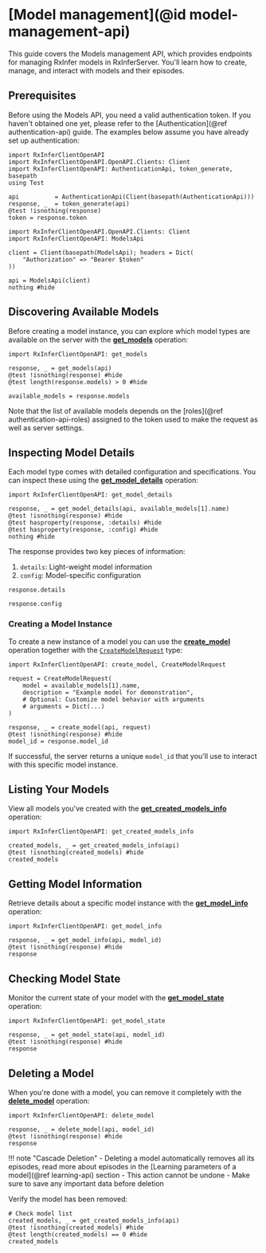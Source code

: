 # [Model management](@id model-management-api)

This guide covers the Models management API, which provides endpoints for managing RxInfer models in RxInferServer. You'll learn how to create, manage, and interact with models and their episodes.

## Prerequisites

Before using the Models API, you need a valid authentication token. If you haven't obtained one yet, please refer to the [Authentication](@ref authentication-api) guide. The examples below assume you have already set up authentication:

```@setup models-api
import RxInferClientOpenAPI
import RxInferClientOpenAPI.OpenAPI.Clients: Client
import RxInferClientOpenAPI: AuthenticationApi, token_generate, basepath
using Test

api          = AuthenticationApi(Client(basepath(AuthenticationApi)))
response, _  = token_generate(api)
@test !isnothing(response)
token = response.token
```

```@example models-api
import RxInferClientOpenAPI.OpenAPI.Clients: Client
import RxInferClientOpenAPI: ModelsApi

client = Client(basepath(ModelsApi); headers = Dict(
    "Authorization" => "Bearer $token"
))

api = ModelsApi(client)
nothing #hide
```

## Discovering Available Models

Before creating a model instance, you can explore which model types are available on the server with the [**get\_models**](@ref) operation:

```@example models-api
import RxInferClientOpenAPI: get_models

response, _ = get_models(api)
@test !isnothing(response) #hide
@test length(response.models) > 0 #hide

available_models = response.models
```

Note that the list of available models depends on the [roles](@ref authentication-api-roles) assigned to the token used to make the request as well as server settings.

## Inspecting Model Details

Each model type comes with detailed configuration and specifications. You can inspect these using the [**get\_model\_details**](@ref) operation:

```@example models-api
import RxInferClientOpenAPI: get_model_details

response, _ = get_model_details(api, available_models[1].name)
@test !isnothing(response) #hide
@test hasproperty(response, :details) #hide
@test hasproperty(response, :config) #hide
nothing #hide
```

The response provides two key pieces of information:
1. `details`: Light-weight model information
2. `config`: Model-specific configuration

```@example models-api
response.details
```

```@example models-api
response.config
```

### Creating a Model Instance

To create a new instance of a model you can use the [**create\_model**](@ref) operation together with the [`CreateModelRequest`](@ref) type:

```@example models-api
import RxInferClientOpenAPI: create_model, CreateModelRequest

request = CreateModelRequest(
    model = available_models[1].name,
    description = "Example model for demonstration",
    # Optional: Customize model behavior with arguments
    # arguments = Dict(...)
)

response, _ = create_model(api, request)
@test !isnothing(response) #hide
model_id = response.model_id
```

If successful, the server returns a unique `model_id` that you'll use to interact with this specific model instance.

## Listing Your Models

View all models you've created with the [**get\_created\_models\_info**](@ref) operation:

```@example models-api
import RxInferClientOpenAPI: get_created_models_info

created_models, _ = get_created_models_info(api)
@test !isnothing(created_models) #hide
created_models
```

## Getting Model Information

Retrieve details about a specific model instance with the [**get\_model\_info**](@ref) operation:

```@example models-api
import RxInferClientOpenAPI: get_model_info

response, _ = get_model_info(api, model_id)
@test !isnothing(response) #hide
response
```

## Checking Model State

Monitor the current state of your model with the [**get\_model\_state**](@ref) operation:

```@example models-api
import RxInferClientOpenAPI: get_model_state    

response, _ = get_model_state(api, model_id)
@test !isnothing(response) #hide
response
```

## Deleting a Model

When you're done with a model, you can remove it completely with the [**delete\_model**](@ref) operation:

```@example models-api
import RxInferClientOpenAPI: delete_model

response, _ = delete_model(api, model_id)
@test !isnothing(response) #hide
response
```

!!! note "Cascade Deletion"
    - Deleting a model automatically removes all its episodes, read more about episodes in the [Learning parameters of a model](@ref learning-api) section
    - This action cannot be undone
    - Make sure to save any important data before deletion

Verify the model has been removed:

```@example models-api
# Check model list
created_models, _ = get_created_models_info(api)
@test !isnothing(created_models) #hide
@test length(created_models) == 0 #hide
created_models
```











